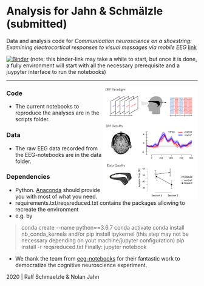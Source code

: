 Analysis for Jahn & Schmälzle (submitted)
=============================================

Data and analysis code for  *Communication neuroscience on a shoestring: 
Examining electrocortical responses to visual messages via mobile EEG* [link](http://www.todo.pdf)


[![Binder](https://mybinder.org/badge_logo.svg)](https://mybinder.org/v2/gh/nomcomm/MuseERP_Nolan/HEAD)
(note: this binder-link may take a while to start, but once it is done, a fully environment will start with all the necessary prerequisite and a juypyter interface to run the notebooks)

***

<img align="right" width=250px src=data/explainer_fig.png> 



### Code

-   The current notebooks to reproduce the analyses are in the scripts folder.


### Data

-   The raw EEG data recorded from the EEG-notebooks are in the data folder. 

### Dependencies

-   Python. [Anaconda](http://continuum.io/downloads) should provide you with most of what you need. 
-   requirements.txt/reqsreduced.txt  contains the packages allowing to recreate the environment 
-   e.g. by 
>  conda create --name <replacewithdesiredenvironmentname> python==3.6.7
> conda activate <replacewithdesiredenvironmentname>
> conda install nb_conda_kernels and/or pip install ipykernel (this step may not be necessary depending on yout machine/jupyter configuration)
> pip install -r reqsreduced.txt
> Finally: jupyter notebook 

-   We thank the team from [eeg-notebooks](https://github.com/NeuroTechX/eeg-notebooks) for their fantastic work to democratize the cognitive neuroscience experiment.


2020 | Ralf Schmaelzle & Nolan Jahn
